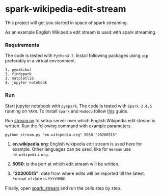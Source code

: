 # spark-wikipedia-edit-stream

This project will get you started in space of spark
streaming. 

As an example English Wikipedia edit stream is used
with spark streaming. 

### Requirements
The code is tested with `Python3.7`. Install following
packages using `pip` preferably in a virtual 
environment.
    
    1. pywikibot
    2. findspark
    3. matplotlib
    4. jupyter notebook


### Run
Start jupyter notebook with `pyspark`. The code is
tested with `Spark 2.4.5` running on `YARN`. To install
`Spark` and `Hadoop` follow [this](https://github.com/InzamamAnwar/raspberrypi-hadoop-cluster)
guide.

Run [stream.py](./stream.py) to setup server over which
English Wikipedia edit stream is written. Run the following
command with example parameters. 
```shell script
python stream.py "en.wikipedia.org" 5050 "20200515"
```
1. **en.wikipedia.org**:   English wikipedia edit stream is used here for example. Other languages can be used,
 like for `German` use `de.wikipedia.org`.

2. **5050**:   is the port at which edit stream will be written.

3. **"20200515"**:   date from where edits will be reported till the latest. Format of date is `YYYYMMDD`.


Finally, open [spark_stream](./spark_stream.ipynb) and run the cells 
step by step.